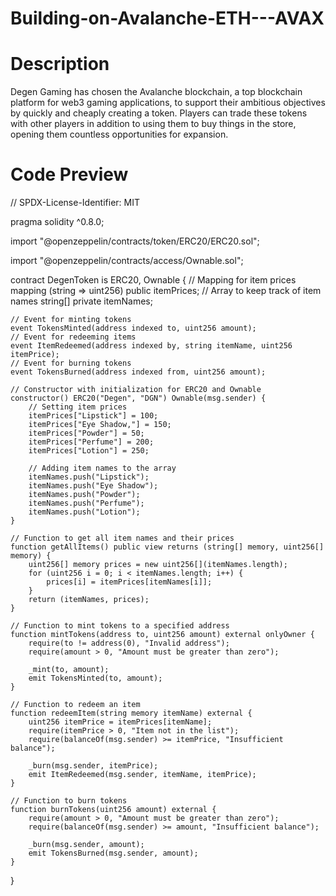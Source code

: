 # Building-on-Avalanche-ETH---AVAX
# Description
Degen Gaming has chosen the Avalanche blockchain, a top blockchain platform for web3 gaming applications, to support their ambitious objectives by quickly and cheaply creating a token. Players can trade these tokens with other players in addition to using them to buy things in the store, opening them countless opportunities for expansion.

# Code Preview

// SPDX-License-Identifier: MIT

pragma solidity ^0.8.0;

import "@openzeppelin/contracts/token/ERC20/ERC20.sol";

import "@openzeppelin/contracts/access/Ownable.sol";


contract DegenToken is ERC20, Ownable {
    // Mapping for item prices
    mapping (string => uint256) public itemPrices;
    // Array to keep track of item names
    string[] private itemNames;

    // Event for minting tokens
    event TokensMinted(address indexed to, uint256 amount);
    // Event for redeeming items
    event ItemRedeemed(address indexed by, string itemName, uint256 itemPrice);
    // Event for burning tokens
    event TokensBurned(address indexed from, uint256 amount);

    // Constructor with initialization for ERC20 and Ownable
    constructor() ERC20("Degen", "DGN") Ownable(msg.sender) {
        // Setting item prices
        itemPrices["Lipstick"] = 100;
        itemPrices["Eye Shadow,"] = 150;
        itemPrices["Powder"] = 50;
        itemPrices["Perfume"] = 200;
        itemPrices["Lotion"] = 250;
        
        // Adding item names to the array
        itemNames.push("Lipstick");
        itemNames.push("Eye Shadow");
        itemNames.push("Powder");
        itemNames.push("Perfume");
        itemNames.push("Lotion");
    }

    // Function to get all item names and their prices
    function getAllItems() public view returns (string[] memory, uint256[] memory) {
        uint256[] memory prices = new uint256[](itemNames.length);
        for (uint256 i = 0; i < itemNames.length; i++) {
            prices[i] = itemPrices[itemNames[i]];
        }
        return (itemNames, prices);
    }

    // Function to mint tokens to a specified address
    function mintTokens(address to, uint256 amount) external onlyOwner {
        require(to != address(0), "Invalid address");
        require(amount > 0, "Amount must be greater than zero");

        _mint(to, amount);
        emit TokensMinted(to, amount);
    }

    // Function to redeem an item
    function redeemItem(string memory itemName) external {
        uint256 itemPrice = itemPrices[itemName];
        require(itemPrice > 0, "Item not in the list");
        require(balanceOf(msg.sender) >= itemPrice, "Insufficient balance");

        _burn(msg.sender, itemPrice);
        emit ItemRedeemed(msg.sender, itemName, itemPrice);
    }

    // Function to burn tokens
    function burnTokens(uint256 amount) external {
        require(amount > 0, "Amount must be greater than zero");
        require(balanceOf(msg.sender) >= amount, "Insufficient balance");

        _burn(msg.sender, amount);
        emit TokensBurned(msg.sender, amount);
    }
}
